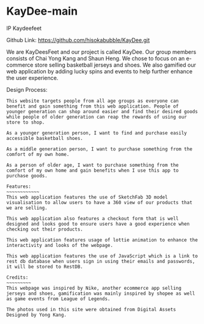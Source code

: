 # KayDee-main
IP Kaydeefeet

Github Link: 
https://github.com/hisokabubble/KayDee.git

We are KayDeesFeet and our project is called KayDee. Our group members consists of Chai Yong Kang and Shaun Heng. We chose to focus on an e-commerce store selling basketball jerseys and shoes. We also gamified our web application by adding lucky spins and events to help further enhance the user experience. 

Design Process:
~~~~~~~~~~~~~~~~
This website targets people from all age groups as everyone can benefit and gain something from this web application. People of younger generation can shop around easier and find their desired goods while people of older generation can reap the rewards of using our store to shop. 

As a younger generation person, I want to find and purchase easily accessible basketball shoes.

As a middle generation person, I want to purchase something from the comfort of my own home.

As a person of older age, I want to purchase something from the comfort of my own home and gain benefits when I use this app to purchase goods.

Features:
~~~~~~~~~~~~
This web application features the use of SketchFab 3D model visualisation to allow users to have a 360 view of our products that we are selling.

This web application also features a checkout form that is well designed and looks good to ensure users have a good experience when checking out their products.

This web application features usage of lottie animation to enhance the interactivity and looks of the webpage.

This web application features the use of JavaScript which is a link to rest db database when users sign in using their emails and passwords, it will be stored to RestDB.

Credits:
~~~~~~~~~
This webpage was inspired by Nike, another ecommerce app selling jerseys and shoes, gamification was mainly inspired by shopee as well as game events from League of Legends.

The photos used in this site were obtained from Digital Assets Designed by Yong Kang.
